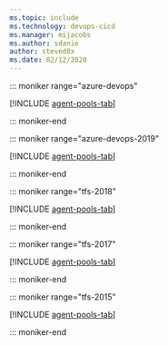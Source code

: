```yaml
---
ms.topic: include
ms.technology: devops-cicd
ms.manager: mijacobs
ms.author: sdanie
author: steved0x
ms.date: 02/12/2020
---
```


::: moniker range="azure-devops"

[!INCLUDE [agent-pools-tab](agent-pools-tab/agent-pools-tab.md)]

::: moniker-end

::: moniker range="azure-devops-2019"

[!INCLUDE [agent-pools-tab](agent-pools-tab/agent-pools-tab-server-2019.md)]

::: moniker-end

::: moniker range="tfs-2018"

[!INCLUDE [agent-pools-tab](agent-pools-tab/agent-pools-tab-tfs-2018.md)]

::: moniker-end

::: moniker range="tfs-2017"

[!INCLUDE [agent-pools-tab](agent-pools-tab/agent-pools-tab-tfs-2017.md)]

::: moniker-end

::: moniker range="tfs-2015"

[!INCLUDE [agent-pools-tab](agent-pools-tab/agent-pools-tab-tfs-2015.md)]

::: moniker-end
